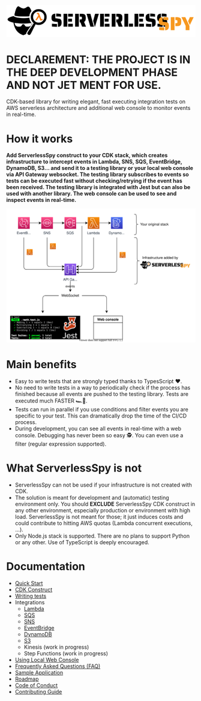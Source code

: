 ![ServerlessSpy](/logo/full_logo.svg)

# **DECLAREMENT: THE PROJECT IS IN THE DEEP  DEVELOPMENT PHASE AND NOT JET MENT FOR USE.**

CDK-based library for writing elegant, fast executing integration tests on AWS serverless architecture and additional web console to monitor events in real-time. 

# How it works

**Add ServerlessSpy construct to your CDK stack, which creates infrastructure to intercept events in Lambda, SNS, SQS, EventBridge, DynamoDB, S3... and send it to a testing library or your local web console via API Gateway websocket. The testing library subscribes to events so tests can be executed fast without checking/retrying if the event has been received. The testing library is integrated with Jest but can also be used with another library. The web console can be used to see and inspect events in real-time.**

![Concept](/doc/concept.svg)

# Main benefits
 - Easy to write tests that are strongly typed thanks to TypesScript ❤️.
 - No need to write tests in a way to periodically check if the process has finished because all events are pushed to the testing library. Tests are executed much FASTER 🏎️💨.
 - Tests can run in parallel if you use conditions and filter events you are specific to your test. This can dramatically drop the time of the CI/CD process.
 - During development, you can see all events in real-time with a web console. Debugging has never been so easy 🕵. You can even use a filter (regular expression supported).


# What ServerlessSpy is not
 - ServerlessSpy can not be used if your infrastructure is not created with CDK. 
 - The solution is meant for development and (automatic) testing environment only. You should **EXCLUDE** ServerlessSpy CDK construct in any other environment, especially production or environment with high load. ServerlessSpy is not meant for those; it just induces costs and could contribute to hitting AWS quotas (Lambda concurrent executions, ...).
 - Only Node.js stack is supported. There are no plans to support Python or any other. Use of TypeScript is deeply encouraged.

# Documentation
 - [Quick Start](doc/quick_start.md)
 - [CDK Construct](doc/CDK_construct.md)
 - [Writing tests](doc/writing_tests.md) 
 - Integrations
   - [Lambda](doc/Lambda.md) 
   - [SQS](doc/SQS.md)
   - [SNS](doc/SNS.md)
   - [EventBridge](doc/EventBridge.md)
   - [DynamoDB](doc/DynamoDB.md)
   - [S3](doc/S3.md)   
   - Kinesis (work in progress)
   - Step Functions (work in progress)
 - [Using Local Web Console](doc/web_console.md)  
 - [Frequently Asked Questions (FAQ)](doc/FAQ.md)  
 - [Sample Application](doc/sample_app.md)   
 - [Roadmap](doc/roadmap.md)   
 - [Code of Conduct](doc/CODE_OF_CONDUCT.md) 
 - [Contributing Guide](doc/CONTRIBUTING.md) 